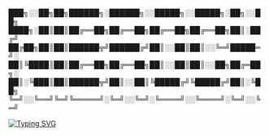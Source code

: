 
███╗░░██╗██╗██████╗░██████╗░░█████╗░░█████╗░██╗░░██╗
████╗░██║██║██╔══██╗██╔══██╗██╔══██╗██╔══██╗██║░██╔╝
██╔██╗██║██║██████╦╝██████╔╝██║░░██║██║░░╚═╝█████═╝░
██║╚████║██║██╔══██╗██╔══██╗██║░░██║██║░░██╗██╔═██╗░
██║░╚███║██║██████╦╝██║░░██║╚█████╔╝╚█████╔╝██║░╚██╗
╚═╝░░╚══╝╚═╝╚═════╝░╚═╝░░╚═╝░╚════╝░░╚════╝░╚═╝░░╚═╝

[![Typing SVG](https://readme-typing-svg.herokuapp.com?font=Silkscreen&pause=1000&color=8B0CF7&width=435&lines=Freelance+Designer)](https://git.io/typing-svg)

<!--
**Nibrock/nibrock** is a ✨ _special_ ✨ repository because its `README.md` (this file) appears on your GitHub profile.

Here are some ideas to get you started:

- 🔭 I’m currently working on ...
- 🌱 I’m currently learning ...
- 👯 I’m looking to collaborate on ...
- 🤔 I’m looking for help with ...
- 💬 Ask me about ...
- 📫 How to reach me: ...
- 😄 Pronouns: ...
- ⚡ Fun fact: ...
-->
